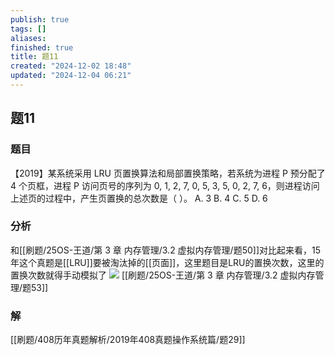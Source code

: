 ```yaml
---
publish: true
tags: []
aliases: 
finished: true
title: 题11
created: "2024-12-02 18:48"
updated: "2024-12-04 06:21"
---
```

## 题11
### 题目
【2019】某系统采用 LRU 页置换算法和局部置换策略，若系统为进程 P 预分配了 4 个页框，进程 P 访问页号的序列为 0, 1, 2, 7, 0, 5, 3, 5, 0, 2, 7, 6，则进程访问上述页的过程中，产生页置换的总次数是（ ）。
A. 3
B. 4
C. 5
D. 6
### 分析
和[[刷题/25OS-王道/第 3 章 内存管理/3.2 虚拟内存管理/题50]]对比起来看，15年这个真题是[[LRU]]要被淘汰掉的[[页面]]，这里题目是LRU的置换次数，这里的置换次数就得手动模拟了
![](https://img.hwenyi.tech/202412041433207.webp)
[[刷题/25OS-王道/第 3 章 内存管理/3.2 虚拟内存管理/题53]]
### 解
[[刷题/408历年真题解析/2019年408真题操作系统篇/题29]]